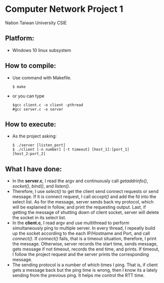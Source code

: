 # Computer Network Project 1
Nation Taiwan University CSIE

## Platform:
- Windows 10 linux subsystem

## How to compile:
- Use command with Makefile.
    ```
    $ make
    ```
- or you can type

    ```
    $gcc client.c -o client -pthread
    #gcc server.c -o server
    ```


## How to execute:
- As the project asking:
	```
	$ ./server [listen_port]
	$ ./client [-n number] [-t timeout] [host_1]:[port_1] [host_2:port_2]
	```

## What I have done:
- In the **server.c**, I read the argv and continuously call *getaddrinfo()*, *socket()*, *bind()*, and *listen()*.
- Therefore, I use *select()* to get the client send connect requests or send message. If it is connect request, I call *accept()* and add the fd into the select list. As for the message, server sends back 
my protocol, which will be explained in follow, and print the requesting output. Last, if getting the message of shutting down of client socket, server will delete the socket in its select list.
- In the **client.c**, I read argv and use multithread to perform simultaneously ping to multiple server. 
  In every thread, I repeatly build up the socket according to the each IP/Hostname and Port, and call 
  *connect()*. If *connect()* fails, that is a timeout situation, therefore, I print the message. Otherwise, 
  server records the start time, sends message, gets message if not timeout, records the end time, and 
  prints. If timeout, I follow the project request and the server prints the corresponding message.
- The sending protocol is a number of which times I ping. That is, if client gets a message back but 
  the ping time is wrong, then I know its a lately sending from the previous ping. It helps me control 
  the RTT time.
